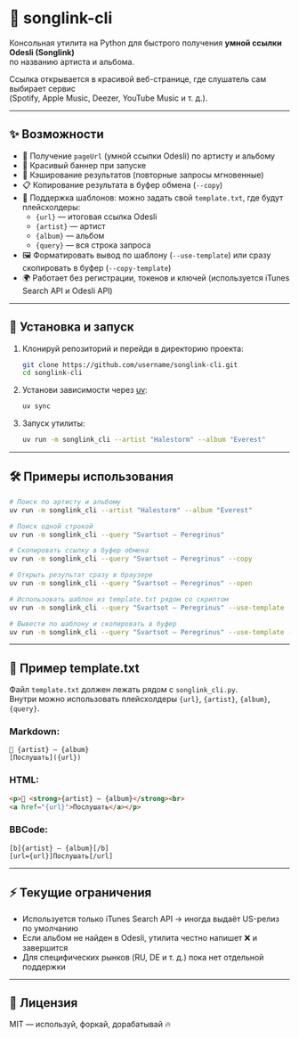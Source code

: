 # 🎵 songlink-cli

Консольная утилита на Python для быстрого получения **умной ссылки Odesli (Songlink)**  
по названию артиста и альбома.  

Ссылка открывается в красивой веб-странице, где слушатель сам выбирает сервис  
(Spotify, Apple Music, Deezer, YouTube Music и т. д.).

---

## ✨ Возможности

- 🔗 Получение `pageUrl` (умной ссылки Odesli) по артисту и альбому  
- 🎨 Красивый баннер при запуске  
- 💾 Кэширование результатов (повторные запросы мгновенные)  
- 📋 Копирование результата в буфер обмена (`--copy`)  
- 📑 Поддержка шаблонов: можно задать свой `template.txt`, где будут плейсхолдеры:
  - `{url}` — итоговая ссылка Odesli  
  - `{artist}` — артист  
  - `{album}` — альбом  
  - `{query}` — вся строка запроса  
- 🖼 Форматировать вывод по шаблону (`--use-template`) или сразу скопировать в буфер (`--copy-template`)  
- 🌍 Работает без регистрации, токенов и ключей (используется iTunes Search API и Odesli API)  

---

## 🚀 Установка и запуск

1. Клонируй репозиторий и перейди в директорию проекта:
   ```bash
   git clone https://github.com/username/songlink-cli.git
   cd songlink-cli
   ```

2. Установи зависимости через [uv](https://github.com/astral-sh/uv):
   ```bash
   uv sync
   ```

3. Запуск утилиты:
   ```bash
   uv run -m songlink_cli --artist "Halestorm" --album "Everest"
   ```

---

## 🛠 Примеры использования

```bash
# Поиск по артисту и альбому
uv run -m songlink_cli --artist "Halestorm" --album "Everest"

# Поиск одной строкой
uv run -m songlink_cli --query "Svartsot — Peregrinus"

# Скопировать ссылку в буфер обмена
uv run -m songlink_cli --query "Svartsot — Peregrinus" --copy

# Открыть результат сразу в браузере
uv run -m songlink_cli --query "Svartsot — Peregrinus" --open

# Использовать шаблон из template.txt рядом со скриптом
uv run -m songlink_cli --query "Svartsot — Peregrinus" --use-template

# Вывести по шаблону и скопировать в буфер
uv run -m songlink_cli --query "Svartsot — Peregrinus" --use-template --copy-template
```

---

## 📑 Пример template.txt

Файл `template.txt` должен лежать рядом с `songlink_cli.py`.  
Внутри можно использовать плейсхолдеры `{url}`, `{artist}`, `{album}`, `{query}`.

### Markdown:
```text
🎵 {artist} — {album}  
[Послушать]({url})
```

### HTML:
```html
<p>🎵 <strong>{artist} — {album}</strong><br>
<a href="{url}">Послушать</a></p>
```

### BBCode:
```text
[b]{artist} — {album}[/b]
[url={url}]Послушать[/url]
```

---

## ⚡ Текущие ограничения

- Используется только iTunes Search API → иногда выдаёт US-релиз по умолчанию  
- Если альбом не найден в Odesli, утилита честно напишет ❌ и завершится  
- Для специфических рынков (RU, DE и т. д.) пока нет отдельной поддержки  

---

## 📜 Лицензия

MIT — используй, форкай, дорабатывай 🔥
